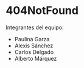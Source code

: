 # 404NotFound

Integrantes del equipo:
* Paulina Garza
* Alexis Sánchez
* Carlos Delgado
* Alberto Márquez

